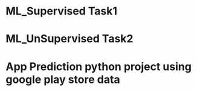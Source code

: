 # ML_Supervised Task1

# ML_UnSupervised Task2
# App Prediction python project using google play store data
